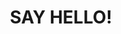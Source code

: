 ---
title : "SAY HELLO!"
bg_image: "images/backgrounds/contact-us-bg.jpg"
form_action: "https://getform.io/f/2abc768d-5a60-44dd-b6e1-300365b545cb" # works with https://formspree
name: "Name"
email: "Email"
message: "Message"
submit: "Submit"


# custom style
custom_class: "" 
custom_attributes: "" 
custom_css: ""
---